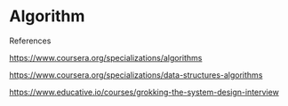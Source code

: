 # Algorithm

References

https://www.coursera.org/specializations/algorithms

https://www.coursera.org/specializations/data-structures-algorithms

https://www.educative.io/courses/grokking-the-system-design-interview
